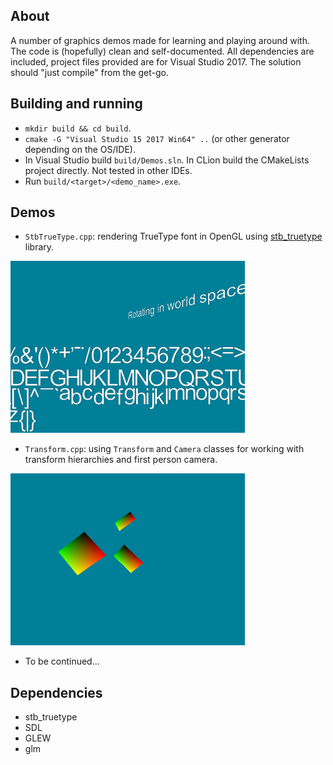## About
A number of graphics demos made for learning and playing around with. The code is (hopefully) clean and self-documented.
All dependencies are included, project files provided are for Visual Studio 2017.
The solution should "just compile" from the get-go.

## Building and running
* `mkdir build && cd build`.
* `cmake -G "Visual Studio 15 2017 Win64" ..` (or other generator depending on the OS/IDE).
* In Visual Studio build `build/Demos.sln`. In CLion build the CMakeLists project directly. Not tested in other IDEs.
* Run `build/<target>/<demo_name>.exe`.

## Demos
* `StbTrueType.cpp`: rendering TrueType font in OpenGL using [stb_truetype](https://github.com/nothings/stb) library.

![1](/screenshots/StbTrueType.png?raw=true)

* `Transform.cpp`: using `Transform` and `Camera` classes for working with transform hierarchies and first person camera.

![1](/screenshots/Transform.png?raw=true)

* To be continued...

## Dependencies
* stb_truetype
* SDL
* GLEW
* glm